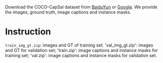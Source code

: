 Download the COCO-CapSal dataset from [BaiduYun](https://pan.baidu.com/s/1iU8A-RII7rvOG9KHz5Dysg) or [Google](). 
We provide the images, ground truth, image captions and instance masks.
# Instruction
  `train_img_gt.zip`: images and GT of training set.
   'val_img_gt.zip': images and GT for validation set;
   'train.zip': image captions and instance masks for training set;
   'val.zip': image captions and instance masks for validation set.
